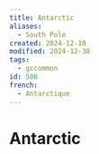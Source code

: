 ```yaml
---
title: Antarctic
aliases:
  - South Pole
created: 2024-12-18
modified: 2024-12-30
tags:
  - gccommon
id: 586
french:
  - Antarctique
---
```

# Antarctic
